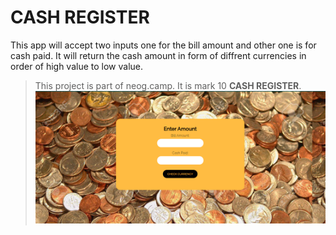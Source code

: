 # CASH REGISTER

This app will accept two inputs one for the bill amount and other one is for cash paid. It will return the cash amount in form of diffrent currencies in order of high value to low value.

> This project is part of neog.camp. It is mark 10 <b>CASH REGISTER</b>.
> ![](1.PNG)
